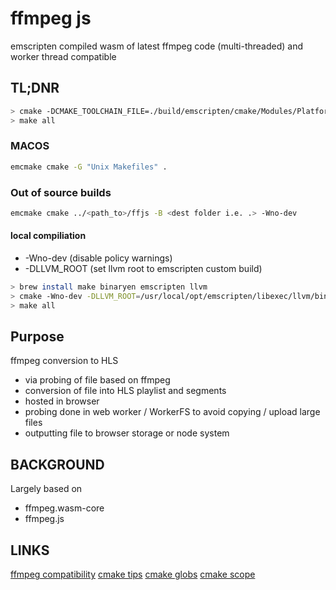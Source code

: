 # ffmpeg js 

emscripten compiled wasm of latest ffmpeg code (multi-threaded) and worker thread compatible

## TL;DNR
```bash
> cmake -DCMAKE_TOOLCHAIN_FILE=./build/emscripten/cmake/Modules/Platform/Emscripten.cmake -DCMAKE_BUILD_TYPE=Release -DEMSCRIPTEN_ROOT_PATH=/usr/local/opt/emscripten/bin/ -G "Unix Makefiles" .
> make all
```

### MACOS

````sh
emcmake cmake -G "Unix Makefiles" .
````


### Out of source builds
````sh
emcmake cmake ../<path_to>/ffjs -B <dest folder i.e. .> -Wno-dev
````


#### local compiliation

- -Wno-dev (disable policy warnings)
- -DLLVM_ROOT (set llvm root to emscripten custom build)

````sh
> brew install make binaryen emscripten llvm
> cmake -Wno-dev -DLLVM_ROOT=/usr/local/opt/emscripten/libexec/llvm/bin -DCMAKE_TOOLCHAIN_FILE=./build/emscripten/cmake/Modules/Platform/Emscripten.cmake  -DEMSCRIPTEN_ROOT_PATH=/usr/local/opt/emscripten/bin/ -G "Unix Makefiles" .
> make all
````

## Purpose

ffmpeg conversion to HLS 
  - via probing of file based on ffmpeg
  - conversion of file into HLS playlist and segments
  - hosted in browser 
  - probing done in web worker / WorkerFS to avoid copying / upload large files
  - outputting file to browser storage or node system

## BACKGROUND

Largely based on 
- ffmpeg.wasm-core
- ffmpeg.js

## LINKS

[ffmpeg compatibility](https://www.ffmpeg.org/general.html)
[cmake tips](https://syllogismobile.wordpress.com/2020/06/01/android-cmake-and-ffmpeg-part-one-cmake-in-android-cookbook/)
[cmake globs](https://stackoverflow.com/questions/8304190/cmake-with-include-and-source-paths-basic-setup)
[cmake scope](https://levelup.gitconnected.com/cmake-variable-scope-f062833581b7)